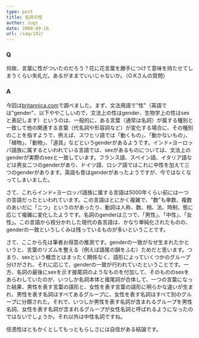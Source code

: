 ```yaml
---
type: post
title: 名詞の性
author: sugi
date: 2000-09-16
url: /saq/192/
---
```

### Q 

何故、言葉に性がついたのだろう？花に花言葉を勝手につけて意味を持たせてしまうくらい失礼だ。あるがままでいいじゃないか。（O.Kさんの質問）

### A 

今回は<a href="http://www.britannica.com/" onclick="_gaq.push(['_trackEvent', 'outbound-article', 'http://www.britannica.com/', 'britannica.com']);" >britannica.com</a>で調べました。まず、文法用語で"性"（英語では"gender"、以下ややこしいので、文法上の性はgender、生物学上の性はsexと表記します）というのは、一般的に、ある言葉（通常は名詞）が属する種別と一致して他の関連する言葉（代名詞や形容詞など）が変化する場合に、その種別のことを指すようで、例えば、スワヒリ語では「動くもの」、「動かないもの」、「植物」、「動物」、「道具」などというgenderがあるようです。インド=ヨーロッパ語族に属するといわれている言語では、sexがあるものについては、文法上のgenderが実際のsexと一致しています。フランス語、スペイン語、イタリア語などは男女二つのgenderがあり、ドイツ語、ロシア語ではこれに中性を加えて三つのgenderがあります。英語も昔はgenderがあったようですが、今ではなくなってしまいました。

さて、これらインド=ヨーロッパ語族に属する言語は5000年くらい前には一つの言語だったといわれています。この言語はとにかく複雑で、"数"も単数、複数のあいだに「ニつ」というのがあったり、動詞は人称、数、相、法、時制、態に応じて複雑に変化したようです。名詞のgenderは三つで、「男性」、「中性」、「女性」。この言語から枝分かれした現代の各言語は、かなり単純化されたものの、genderの一致というしくみは残っているものが多いということです。

さて、ここから先は筆者お得意の推測です。genderの一致がなぜ生まれたかというと、言葉のリズムを整える（例えば語尾の韻をふむ）ためだと思います。つまり、sexという概念とはまったく関係なく、語形によっていくつかのグループ分けがされ、それに応じて、genderの一致が行われていたということです。一方、名詞の最後にsexを示す接尾詞のようなものを付加して、そのもののsexをあらわしていたのが、いつしか名詞本体と接尾詞が合体して、一つの言葉になった結果、男性を表す言葉の語形と、女性を表す言葉の語形に明らかな違いが生まれ、男性を表す名詞はすべてあるグループに、女性を表す名詞はすべて別のグループに分類された。それで、いつしか男性を表す名詞が含まれるグループを男性名詞、女性を表す名詞が含まれるグループが女性名詞と呼ばれるようになったのではないでしょうか。それ以外は中性名詞ですね。

信憑性はともかくとしてもっともらしさには自信がある結論です。
